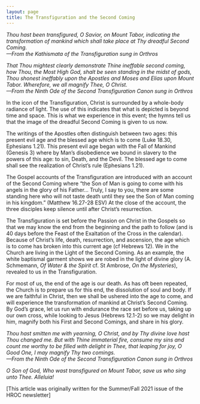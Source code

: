 ```yaml
---
layout: page
title: The Transfiguration and the Second Coming
---
```


*Thou hast been transfigured, O Savior, on Mount Tabor, indicating the transformation of mankind which shall take place at Thy dreadful Second Coming.*  
*—From the Kathismata of the Transfiguration sung in Orthros*

*That Thou mightest clearly demonstrate Thine ineffable second coming, how Thou, the Most High God, shalt be seen standing in the midst of gods, Thou shonest ineffably upon the Apostles and Moses and Elias upon Mount Tabor. Wherefore, we all magnify Thee, O Christ.*\
*—From the Ninth Ode of the Second Transfiguration Canon sung in Orthros*

In the icon of the Transfiguration, Christ is surrounded by a whole-body radiance of light. The use of this indicates that what is depicted is beyond time and space. This is what we experience in this event; the hymns tell us that the image of the dreadful Second Coming is given to us now.

The writings of the Apostles often distinguish between two ages: this present evil age and the blessed age which is to come (Luke 18.30, Ephesians 1.21). This present evil age began with the Fall of Mankind (Genesis 3) where by Man’s disobedience we bound in slavery to the powers of this age: to sin, Death, and the Devil. The blessed age to come shall see the realization of Christ’s rule (Ephesians 1.21). 

The Gospel accounts of the Transfiguration are introduced with an account of the Second Coming where “the Son of Man is going to come with his angels in the glory of his Father… Truly, I say to you, there are some standing here who will not taste death until they see the Son of Man coming in his kingdom.” (Matthew 16.27-28 ESV) At the close of the account, the three disciples keep silence until after Christ’s resurrection. 

The Transfiguration is set before the Passion on Christ in the Gospels so that we may know the end from the beginning and the path to follow (and is 40 days before the Feast of the Exaltation of the Cross in the calendar). Because of Christ’s life, death, resurrection, and ascension, the age which is to come has broken into this current age (cf Hebrews 12). We in the Church are living in the Light of the Second Coming. As an example, the white baptismal garment shows we are robed in the light of divine glory (A. Schmemann, *Of Water & the Spirit* cf. St Ambrose, *On the Mysteries*), revealed to us in the Transfiguration. 

For most of us, the end of the age is our death. As has oft been repeated, the Church is to prepare us for this end, the dissolution of soul and body. If we are faithful in Christ, then we shall be ushered into the age to come, and will experience the transformation of mankind at Christ’s Second Coming. By God’s grace, let us run with endurance the race set before us, taking up our own cross, while looking to Jesus (Hebrews 12.1-2) so we may delight in him, magnify both his First and Second Comings, and share in his glory.

*Thou hast smitten me with yearning, O Christ, and by Thy divine love hast Thou changed me. But with Thine immaterial fire, consume my sins and count me worthy to be filled with delight in Thee, that leaping for joy, O Good One, I may magnify Thy two comings.*  
*—From the Ninth Ode of the Second Transfiguration Canon sung in Orthros*

*O Son of God, Who wast transfigured on Mount Tabor, save us who sing unto Thee. Alleluia!*

[This article was originally written for the Summer/Fall 2021 issue of the HROC newsletter]
